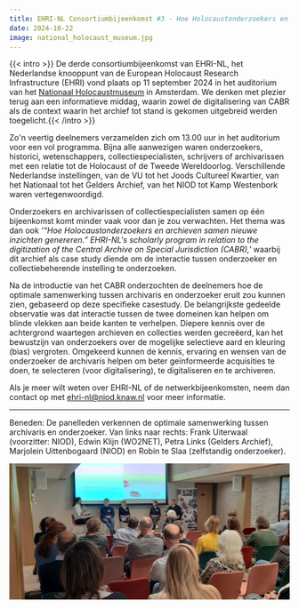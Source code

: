 ```yaml
---
title: EHRI-NL Consortiumbijeenkomst #3 - Hoe Holocaustonderzoekers en archieven samen nieuwe inzichten genereren. Het wetenschappelijk programma van EHRI-NL in relatie tot de digitalisering van het Centraal Archief Bijzondere Rechtspleging (CABR).
date: 2024-10-22
image: national_holocaust_museum.jpg
---
```


{{< intro >}}
De derde consortiumbijeenkomst van EHRI-NL, het Nederlandse knooppunt van de European Holocaust Research Infrastructure (EHRI) vond plaats op 11 september 2024 in het auditorium van het [Nationaal Holocaustmuseum](https://jck.nl/locatie/nationaal-holocaustmuseum) in Amsterdam. We denken met plezier terug aan een informatieve middag, waarin zowel de digitalisering van CABR als de context waarin het archief tot stand is gekomen uitgebreid werden toegelicht.{{< /intro >}}

Zo'n veertig deelnemers verzamelden zich om 13.00 uur in het auditorium voor een vol programma. Bijna alle aanwezigen waren onderzoekers, historici, wetenschappers, collectiespecialisten, schrijvers of archivarissen met een relatie tot de Holocaust of de Tweede Wereldoorlog. Verschillende Nederlandse instellingen, van de VU tot het Joods Cultureel Kwartier, van het Nationaal tot het Gelders Archief, van het NIOD tot Kamp Westenbork waren vertegenwoordigd.

Onderzoekers en archivarissen of collectiespecialisten samen op één bijeenkomst komt minder vaak voor dan je zou verwachten. Het thema was dan ook *'“Hoe Holocaustonderzoekers en archieven samen nieuwe inzichten genereren.” EHRI-NL's scholarly program in relation to the digitization of the Central Archive on Special Jurisdiction (CABR),'* waarbij dit archief als case study diende om de interactie tussen onderzoeker en collectiebeherende instelling te onderzoeken.

Na de introductie van het CABR onderzochten de deelnemers hoe de optimale samenwerking tussen archivaris en onderzoeker eruit zou kunnen zien, gebaseerd op deze specifieke casestudy. De belangrijkste gedeelde observatie was dat interactie tussen de twee domeinen kan helpen om blinde vlekken aan beide kanten te verhelpen. Diepere kennis over de achtergrond waartegen archieven en collecties werden gecreëerd, kan het bewustzijn van onderzoekers over de mogelijke selectieve aard en kleuring (bias) vergroten. Omgekeerd kunnen de kennis, ervaring en wensen van de onderzoeker de archivaris helpen om beter geïnformeerde acquisities te doen, te selecteren (voor digitalisering), te digitaliseren en te archiveren.

Als je meer wilt weten over EHRI-NL of de netwerkbijeenkomsten, neem dan contact op met ehri-nl@niod.knaw.nl voor meer informatie.

---

Beneden: De panelleden verkennen de optimale samenwerking tussen archivaris en onderzoeker. Van links naar rechts: Frank Uiterwaal (voorzitter: NIOD), Edwin Klijn (WO2NET), Petra Links (Gelders Archief), Marjolein Uittenbogaard (NIOD) en Robin te Slaa (zelfstandig onderzoeker).

![EHRI-NL consortium meeting](./ehri-nl-meeting-03.jpg)
